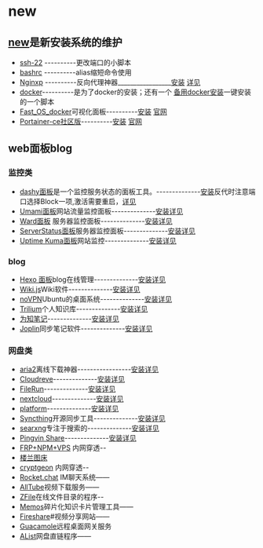 # new
## [new](https://github.com/xvmvx/new)是新安装系统的维护
* [ssh-22](https://github.com/xvmvx/new/ssh22.sh)            ----------更改端口的小脚本
* [bashrc](https://github.com/xvmvx/new/my.bashrc)             ----------alias缩短命令使用
* [Nginxp](http://165.22.62.26:81)                 ----------反向代理神器_________________[安装]()  [详见](https://blog.laoda.de/archives/nginxproxymanager)
* [docker](https://github.com/xvmvx/new/docker.sh)----------是为了docker的安装；还有一个 [备用docker安装](https://github.com/xvmvx/new/docker1.sh)一键安装的一个脚本 
* [Fast_OS_docker](http://165.22.62.26:85)可视化面板----------[安装](https://raw.githubusercontent.com/xvmvx/new/main/do/fastos.sh) [官网](https://www.dockernb.com/)
* [Portainer-ce社区版](http://165.22.62.26:81)----------[安装](https://raw.githubusercontent.com/xvmvx/new/main/do/portainer.sh) [官网](https://www.portainer.io/)
## web面板blog
### 监控类
* [dashy面板](http://165.22.62.26:83/)是一个监控服务状态的面板工具。--------------[安装](https://raw.githubusercontent.com/xvmvx/new/main/dashy.sh)反代时注意端口选择Block一项,激活需要重启，[详见](https://blog.laoda.de/archives/docker-compose-install-dashy)
* [Umami面板]()网站流量监控面板--------------[安装]( )[详见](https://blog.laoda.de/archives/umami)
* [Ward面板]() 服务器监控面板--------------[安装]( )[详见](https://blog.laoda.de/archives/ward-serverstatus-install)
* [ServerStatus面板]()服务器监控面板--------------[安装]( )[详见](https://blog.laoda.de/archives/ward-serverstatus-install)
* [Uptime Kuma面板]()网站监控--------------[安装]( )[详见](https://blog.laoda.de/archives/uptimekuma-install)
### blog
* [Hexo 面板](http://165.22.62.26:999/)blog在线管理--------------[安装]( )[详见](https://blog.laoda.de/archives/docker-compose-install-hexo-admin-and-twikoo)
* [Wiki.js](http://165.22.62.26:72)Wiki软件--------------[安装]( )[详见](https://blog.laoda.de/archives/docker-compose-install-wikijs)
* [noVPN](http://165.22.62.26:63/)Ubuntu的桌面系统--------------[安装]( )[详见](https://blog.laoda.de/archives/install-ubuntu-desktop)
* [Trilium](http://165.22.62.26:73/)个人知识库--------------[安装]( )[详见](https://blog.laoda.de/archives/docker-compose-install-trilium)
* [为知笔记](http://165.22.62.26:8123/)--------------[安装]( )[详见]()
* [Joplin]()同步笔记软件--------------[安装]( )[详见](https://blog.laoda.de/archives/docker-compose-install-joplin-server)
### 网盘类
* [aria2]()离线下载神器-----------------[安装](https://raw.githubusercontent.com/xvmvx/new/main/do/aria2.sh)[详见](https://github.com/P3TERX/aria2.sh)
* [Cloudreve]()--------------[安装]( )[详见](https://blog.laoda.de/archives/docker-compose-install-lighthouse-cloudreve)
* [FileRun](http://165.22.62.26:74/)--------------[安装]( )[详见](https://blog.laoda.de/archives/docker-compose-install-filerun)
* [nextcloud](http://165.22.62.26:82/)--------------[安装]( )[详见]()
* [platform](http://165.22.62.26:1228/)--------------[安装]( )[详见]()
* [Syncthing]()开源同步工具--------------[安装]( )[详见](https://blog.laoda.de/archives/docker-compose-install-syncthing)
* [searxng](http://165.22.62.26:1008/)专注于搜索的--------------[安装]( )[详见]( )
* [Pingvin Share](http://165.22.62.26:1228/)--------------[安装]( )[详见]( )
* [FRP+NPM+VPS](https://blog.laoda.de/archives/frp-with-nginx-proxy-manager) 内网穿透--
* [楼兰图床](https://blog.laoda.de/archives/docker-compose-install-lskypro)
* [cryptgeon](https://blog.laoda.de/archives/docker-compose-install-cryptgeon) 内网穿透--
* [Rocket.chat](https://blog.laoda.de/archives/docker-compose-install-rocketchat) IM聊天系统——
* [AllTube](https://blog.laoda.de/archives/docker-compose-install-alltube)视频下载服务——
* [ZFile](https://blog.laoda.de/archives/docker-compose-install-zfile)在线文件目录的程序--
* [Memos](https://blog.laoda.de/archives/docker-install-memos)碎片化知识卡片管理工具——
* [Fireshare](https://blog.laoda.de/archives/docker-compose-install-fireshare)#视频分享网站——
* [Guacamole](https://blog.laoda.de/archives/docker-install-guacamole)远程桌面网关服务
* [AList](https://blog.laoda.de/archives/docker-install-alist)网盘直链程序——
